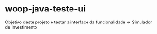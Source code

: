 # woop-java-teste-ui
Objetivo deste projeto é testar a interface da funcionalidade -> Simulador de Investimento
